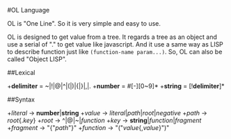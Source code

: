 #OL Language

OL is "One Line". So it is very simple and easy to use.

OL is designed to get value from a tree. It regards a tree as an object and use a serial of "." to get value like javascript. And it use a same way as LISP to describe function just like `(function-name param...)`. So, OL can also be called "Object LISP".

##Lexical

+**delimiter** = ~|!|@|^|(|)|{|}|,|.
+**number** = #[-][0~9]*
+**string** = [!**delimiter**]*

##Syntax

+*literal* -> **number**|**string**
+*value* -> *literal*|*path*|*root*|*negative*
+*path* -> *root*{.*key*}
+*root* -> ^|@|~|*function*
+*key* -> **string**|*function*|*fragment*
+*fragment* -> "{"*path*"}"
+*function* -> "("*value*{,*value*}")"


